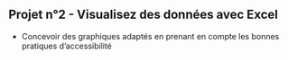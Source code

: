 <h2>Projet n°2 - Visualisez des données avec Excel</h2>

- Concevoir des graphiques adaptés en prenant en compte les bonnes pratiques d’accessibilité
